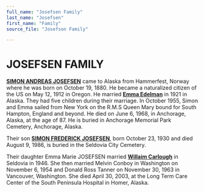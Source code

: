 ```yaml
---
full_name: "Josefsen Family"
last_name: "Josefsen"
first_name: "Family"
source_file: "Josefson Family"

---
```

# JOSEFSEN FAMILY

[**SIMON ANDREAS JOSEFSEN**](../_people/Josefsen_Simon_Andreas.md)	came to Alaska from Hammerfest, Norway where he was born on October 19, 1880. He became a naturalized citizen of the US on May 12, 1912 in Oregon. He married [**Emma Edelman**](../_people/Haakonsen_Emma_Edelman_Josefsen.md) in 1921 in Alaska. They had five children during their marriage. In October 1955, Simon and Emma sailed from New York on the R.M.S Queen Mary bound for South Hampton, England and beyond.    He died on June 6, 1968, in Anchorage, Alaska, at the age of 87. He is buried in Anchorage Memorial Park Cemetery, Anchorage, Alaska.

Their son [**SIMON FREDERICK JOSEFSEN**](../_people/Josefsen_Simon_F.md), born	October 23, 1930 and died August 9, 1986, is buried in the Seldovia City Cemetery.

Their daughter Emma Marie JOSEFSEN married [**Willaim Carlough**](../_people/Carlough_William_A.md) in Seldovia in 1946. She then married Melvin Conboy in Washington on November 6, 1954 and Donald Ross Tanner on November 30, 1963 in Vancouver, Washington. She died April 30, 2003, at the Long Term Care Center of the South Peninsula Hospital in Homer, Alaska. 



